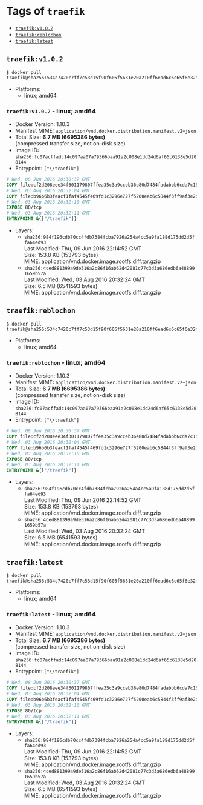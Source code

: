 <!-- THIS FILE IS GENERATED VIA './update-remote.sh' -->

# Tags of `traefik`

-	[`traefik:v1.0.2`](#traefikv102)
-	[`traefik:reblochon`](#traefikreblochon)
-	[`traefik:latest`](#traefiklatest)

## `traefik:v1.0.2`

```console
$ docker pull traefik@sha256:534c7420c7ff7c53d15f90f605f5631e20a210ff6ead6c6c65f6e32f30a1355f
```

-	Platforms:
	-	linux; amd64

### `traefik:v1.0.2` - linux; amd64

-	Docker Version: 1.10.3
-	Manifest MIME: `application/vnd.docker.distribution.manifest.v2+json`
-	Total Size: **6.7 MB (6695386 bytes)**  
	(compressed transfer size, not on-disk size)
-	Image ID: `sha256:fc07acffadc14c097aa07a79366baa91a2c008e1dd24d6af65c6138e5d208144`
-	Entrypoint: `["\/traefik"]`

```dockerfile
# Wed, 08 Jun 2016 20:30:37 GMT
COPY file:cf2d208eee34f301179807ffea35c3a9cceb36e80d7484fadabbb6cda7c15bfb in /etc/ssl/certs/
# Wed, 03 Aug 2016 20:32:04 GMT
COPY file:b96b6b3feacf1faf4545f469fd1c3296e727f5200eab6c5844f3ff9af3e2debc in /
# Wed, 03 Aug 2016 20:32:10 GMT
EXPOSE 80/tcp
# Wed, 03 Aug 2016 20:32:11 GMT
ENTRYPOINT &{["/traefik"]}
```

-	Layers:
	-	`sha256:984f196cdb70cc4fdb7384fcba7926a254a4cc5a9fa188d175dd2d5ffa64ed93`  
		Last Modified: Thu, 09 Jun 2016 22:14:52 GMT  
		Size: 153.8 KB (153793 bytes)  
		MIME: application/vnd.docker.image.rootfs.diff.tar.gzip
	-	`sha256:4ced881399a9de516a2c86f16ab62d42081c77c3d3a686edb6a488991659b57a`  
		Last Modified: Wed, 03 Aug 2016 20:32:24 GMT  
		Size: 6.5 MB (6541593 bytes)  
		MIME: application/vnd.docker.image.rootfs.diff.tar.gzip

## `traefik:reblochon`

```console
$ docker pull traefik@sha256:534c7420c7ff7c53d15f90f605f5631e20a210ff6ead6c6c65f6e32f30a1355f
```

-	Platforms:
	-	linux; amd64

### `traefik:reblochon` - linux; amd64

-	Docker Version: 1.10.3
-	Manifest MIME: `application/vnd.docker.distribution.manifest.v2+json`
-	Total Size: **6.7 MB (6695386 bytes)**  
	(compressed transfer size, not on-disk size)
-	Image ID: `sha256:fc07acffadc14c097aa07a79366baa91a2c008e1dd24d6af65c6138e5d208144`
-	Entrypoint: `["\/traefik"]`

```dockerfile
# Wed, 08 Jun 2016 20:30:37 GMT
COPY file:cf2d208eee34f301179807ffea35c3a9cceb36e80d7484fadabbb6cda7c15bfb in /etc/ssl/certs/
# Wed, 03 Aug 2016 20:32:04 GMT
COPY file:b96b6b3feacf1faf4545f469fd1c3296e727f5200eab6c5844f3ff9af3e2debc in /
# Wed, 03 Aug 2016 20:32:10 GMT
EXPOSE 80/tcp
# Wed, 03 Aug 2016 20:32:11 GMT
ENTRYPOINT &{["/traefik"]}
```

-	Layers:
	-	`sha256:984f196cdb70cc4fdb7384fcba7926a254a4cc5a9fa188d175dd2d5ffa64ed93`  
		Last Modified: Thu, 09 Jun 2016 22:14:52 GMT  
		Size: 153.8 KB (153793 bytes)  
		MIME: application/vnd.docker.image.rootfs.diff.tar.gzip
	-	`sha256:4ced881399a9de516a2c86f16ab62d42081c77c3d3a686edb6a488991659b57a`  
		Last Modified: Wed, 03 Aug 2016 20:32:24 GMT  
		Size: 6.5 MB (6541593 bytes)  
		MIME: application/vnd.docker.image.rootfs.diff.tar.gzip

## `traefik:latest`

```console
$ docker pull traefik@sha256:534c7420c7ff7c53d15f90f605f5631e20a210ff6ead6c6c65f6e32f30a1355f
```

-	Platforms:
	-	linux; amd64

### `traefik:latest` - linux; amd64

-	Docker Version: 1.10.3
-	Manifest MIME: `application/vnd.docker.distribution.manifest.v2+json`
-	Total Size: **6.7 MB (6695386 bytes)**  
	(compressed transfer size, not on-disk size)
-	Image ID: `sha256:fc07acffadc14c097aa07a79366baa91a2c008e1dd24d6af65c6138e5d208144`
-	Entrypoint: `["\/traefik"]`

```dockerfile
# Wed, 08 Jun 2016 20:30:37 GMT
COPY file:cf2d208eee34f301179807ffea35c3a9cceb36e80d7484fadabbb6cda7c15bfb in /etc/ssl/certs/
# Wed, 03 Aug 2016 20:32:04 GMT
COPY file:b96b6b3feacf1faf4545f469fd1c3296e727f5200eab6c5844f3ff9af3e2debc in /
# Wed, 03 Aug 2016 20:32:10 GMT
EXPOSE 80/tcp
# Wed, 03 Aug 2016 20:32:11 GMT
ENTRYPOINT &{["/traefik"]}
```

-	Layers:
	-	`sha256:984f196cdb70cc4fdb7384fcba7926a254a4cc5a9fa188d175dd2d5ffa64ed93`  
		Last Modified: Thu, 09 Jun 2016 22:14:52 GMT  
		Size: 153.8 KB (153793 bytes)  
		MIME: application/vnd.docker.image.rootfs.diff.tar.gzip
	-	`sha256:4ced881399a9de516a2c86f16ab62d42081c77c3d3a686edb6a488991659b57a`  
		Last Modified: Wed, 03 Aug 2016 20:32:24 GMT  
		Size: 6.5 MB (6541593 bytes)  
		MIME: application/vnd.docker.image.rootfs.diff.tar.gzip
